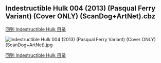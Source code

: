 ## Indestructible Hulk 004 (2013) (Pasqual Ferry Variant) (Cover ONLY) (ScanDog+ArtNet).cbz


[回到 Indestructible Hulk 目录](https://github.com/alicewish/markdown/blob/master/series/Indestructible-Hulk.md)


![Indestructible Hulk 004 (2013) (Pasqual Ferry Variant) (Cover ONLY) (ScanDog+ArtNet).jpg](https://wx1.sinaimg.cn/large/6a9fdecaly1fr0uziv4pcj21401phqq8.jpg)

[回到 Indestructible Hulk 目录](https://github.com/alicewish/markdown/blob/master/series/Indestructible-Hulk.md)

